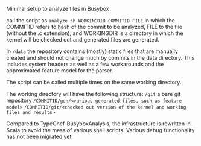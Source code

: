Minimal setup to analyze files in Busybox


call the script as `analyze.sh WORKINGDIR COMMITID FILE` in which the 
COMMITID refers to hash of the commit to be analyzed, 
FILE to the file (without the .c
extension), and WORKINGDIR is a directory in which the kernel will
be checked out and generated files are generated.

In `/data` the repository contains (mostly) static files that are manually created
and should not change much by commits in the data directory.
This includes system headers as well as a few workarounds and the
approximated feature model for the parser.

The script can be called multiple times on the same working directory.

The working directory will have the following structure:
  `/git` a bare git repository
  `/COMMITID/gen/<various generated files, such as feature model>`
  `/COMMITID/git/<checked out version of the kernel and working files and results>`



Compared to TypeChef-BusyboxAnalysis, the infrastructure is rewritten in Scala 
to avoid the mess of various shell scripts. Various debug functionality
has not been migrated yet.
